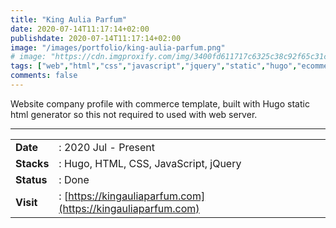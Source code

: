 ```yaml
---
title: "King Aulia Parfum"
date: 2020-07-14T11:17:14+02:00
publishdate: 2020-07-14T11:17:14+02:00
image: "/images/portfolio/king-aulia-parfum.png"
# image: "https://cdn.imgproxify.com/img/3400fd611717c6325c38c92f65c31ceedcb94fa308c6df5f049fb4678d6cc17f19c3f954f5720a2450299e159e36aea5155343d07c778e2c4086f9534a621ee12162254206b63d80.png"
tags: ["web","html","css","javascript","jquery","static","hugo","ecommerce"]
comments: false
---
```


Website company profile with commerce template, built with Hugo static html generator so this not required to used with web server.
<!--more-->
---

|||
|---|---|
|**Date**| : 2020 Jul - Present
|**Stacks**| : Hugo, HTML, CSS, JavaScript, jQuery
|**Status**| : Done
|**Visit**| : [https://kingauliaparfum.com](https://kingauliaparfum.com)

